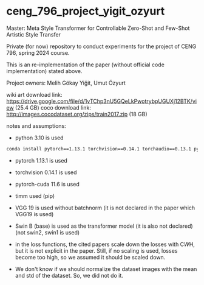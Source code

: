 # ceng_796_project_yigit_ozyurt
Master: Meta Style Transformer for Controllable Zero-Shot and Few-Shot Artistic Style Transfer


Private (for now) repository to conduct experiments for the project of CENG 796, spring 2024 course.


This is an re-implementation of the paper (without official code implementation) stated above.



Project owners: Melih Gökay Yiğit, Umut Özyurt




wiki art download link: https://drive.google.com/file/d/1vTChp3nU5GQeLkPwotrybpUGUXj12BTK/view (25.4 GB)
coco download link: http://images.cocodataset.org/zips/train2017.zip (18 GB)




notes and assumptions:

* python 3.10 is used
```bash
conda install pytorch==1.13.1 torchvision==0.14.1 torchaudio==0.13.1 pytorch-cuda=11.6 -c pytorch -c nvidia
```
* pytorch 1.13.1 is used
* torchvision 0.14.1 is used
* pytorch-cuda 11.6 is used
* timm used (pip)

* VGG 19 is used without batchnorm (it is not declared in the paper which VGG19 is used)
* Swin B (base) is used as the transformer model (it is also not declared) (not swin2, swin1 is used)
* in the loss functions, the cited papers scale down the losses with C*W*H, but it is not explicit in the paper. Still, if no scaling is used, losses become too high, so we assumed it should be scaled down.
* We don't know if we should normalize the dataset images with the mean and std of the dataset. So, we did not do it.
